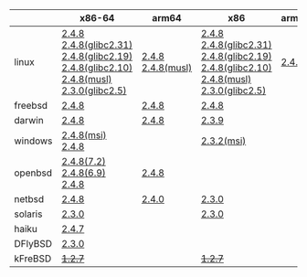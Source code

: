 ||x86-64|arm64|x86|armhf|riscv64|ppc|sparc|armel|ppc64le|mipsbe|mipsel|alpha|
| --- | --- | --- | --- | --- | --- | --- | --- | --- | --- | --- | --- | --- |
|linux|[2.4.8](https://github.com/roswell/sbcl_bin/releases/download/2.4.8/sbcl-2.4.8-x86-64-linux-binary.tar.bz2)<br />[2.4.8(glibc2.31)](https://github.com/roswell/sbcl_bin/releases/download/2.4.8/sbcl-2.4.8-x86-64-linux-glibc2.31-binary.tar.bz2)<br />[2.4.8(glibc2.19)](https://github.com/roswell/sbcl_bin/releases/download/2.4.8/sbcl-2.4.8-x86-64-linux-glibc2.19-binary.tar.bz2)<br />[2.4.8(glibc2.10)](https://github.com/roswell/sbcl_bin/releases/download/2.4.8/sbcl-2.4.8-x86-64-linux-glibc2.10-binary.tar.bz2)<br />[2.4.8(musl)](https://github.com/roswell/sbcl_bin/releases/download/2.4.8/sbcl-2.4.8-x86-64-linux-musl-binary.tar.bz2)<br />[2.3.0(glibc2.5)](https://github.com/roswell/sbcl_bin/releases/download/2.3.0/sbcl-2.3.0-x86-64-linux-glibc2.5-binary.tar.bz2)<br />|[2.4.8](https://github.com/roswell/sbcl_bin/releases/download/2.4.8/sbcl-2.4.8-arm64-linux-binary.tar.bz2)<br />[2.4.8(musl)](https://github.com/roswell/sbcl_bin/releases/download/2.4.8/sbcl-2.4.8-arm64-linux-musl-binary.tar.bz2)<br />|[2.4.8](https://github.com/roswell/sbcl_bin/releases/download/2.4.8/sbcl-2.4.8-x86-linux-binary.tar.bz2)<br />[2.4.8(glibc2.31)](https://github.com/roswell/sbcl_bin/releases/download/2.4.8/sbcl-2.4.8-x86-linux-glibc2.31-binary.tar.bz2)<br />[2.4.8(glibc2.19)](https://github.com/roswell/sbcl_bin/releases/download/2.4.8/sbcl-2.4.8-x86-linux-glibc2.19-binary.tar.bz2)<br />[2.4.8(glibc2.10)](https://github.com/roswell/sbcl_bin/releases/download/2.4.8/sbcl-2.4.8-x86-linux-glibc2.10-binary.tar.bz2)<br />[2.4.8(musl)](https://github.com/roswell/sbcl_bin/releases/download/2.4.8/sbcl-2.4.8-x86-linux-musl-binary.tar.bz2)<br />[2.3.0(glibc2.5)](https://github.com/roswell/sbcl_bin/releases/download/2.3.0/sbcl-2.3.0-x86-linux-glibc2.5-binary.tar.bz2)<br />|[2.4.8](https://github.com/roswell/sbcl_bin/releases/download/2.4.8/sbcl-2.4.8-armhf-linux-binary.tar.bz2)<br />|[2.4.7](https://github.com/roswell/sbcl_bin/releases/download/2.4.7/sbcl-2.4.7-riscv64-linux-binary.tar.bz2)<br />|[2.3.0](https://github.com/roswell/sbcl_bin/releases/download/2.3.0/sbcl-2.3.0-ppc-linux-binary.tar.bz2)<br />|~~[1.0.28](https://github.com/roswell/sbcl_bin/releases/download/1.0.28/sbcl-1.0.28-sparc-linux-binary.tar.bz2)~~<br />|[2.3.0](https://github.com/roswell/sbcl_bin/releases/download/2.3.0/sbcl-2.3.0-armel-linux-binary.tar.bz2)<br />|[2.3.11](https://github.com/roswell/sbcl_bin/releases/download/2.3.11/sbcl-2.3.11-ppc64le-linux-binary.tar.bz2)<br />|~~[1.0.23](https://github.com/roswell/sbcl_bin/releases/download/1.0.23/sbcl-1.0.23-mips-linux-binary.tar.bz2)~~<br />|~~[1.0.28](https://github.com/roswell/sbcl_bin/releases/download/1.0.28/sbcl-1.0.28-mipsel-linux-binary.tar.bz2)~~<br />|~~[1.0.28](https://github.com/roswell/sbcl_bin/releases/download/1.0.28/sbcl-1.0.28-alpha-linux-binary.tar.bz2)~~<br />|
|freebsd|[2.4.8](https://github.com/roswell/sbcl_bin/releases/download/2.4.8/sbcl-2.4.8-x86-64-freebsd-binary.tar.bz2)<br />|[2.4.8](https://github.com/roswell/sbcl_bin/releases/download/2.4.8/sbcl-2.4.8-arm64-freebsd-binary.tar.bz2)<br />|[2.4.8](https://github.com/roswell/sbcl_bin/releases/download/2.4.8/sbcl-2.4.8-x86-freebsd-binary.tar.bz2)<br />||||||||||
|darwin|[2.4.8](https://github.com/roswell/sbcl_bin/releases/download/2.4.8/sbcl-2.4.8-x86-64-darwin-binary.tar.bz2)<br />|[2.4.8](https://github.com/roswell/sbcl_bin/releases/download/2.4.8/sbcl-2.4.8-arm64-darwin-binary.tar.bz2)<br />|[2.3.9](https://github.com/roswell/sbcl_bin/releases/download/2.3.9/sbcl-2.3.9-x86-darwin-binary.tar.bz2)<br />|||~~[1.0.47](https://github.com/roswell/sbcl_bin/releases/download/1.0.47/sbcl-1.0.47-powerpc-darwin-binary.tar.bz2)~~<br />|||||||
|windows|[2.4.8(msi)](https://github.com/roswell/sbcl_bin/releases/download/2.4.8/sbcl-2.4.8-x86-64-windows-binary.msi)<br />[2.4.8](https://github.com/roswell/sbcl_bin/releases/download/2.4.8/sbcl-2.4.8-x86-64-windows-binary.tar.bz2)<br />||[2.3.2(msi)](https://github.com/roswell/sbcl_bin/releases/download/2.3.2/sbcl-2.3.2-x86-windows-binary.msi)<br />||||||||||
|openbsd|[2.4.8(7.2)](https://github.com/roswell/sbcl_bin/releases/download/2.4.8/sbcl-2.4.8-x86-64-openbsd-7.2-binary.tar.bz2)<br />[2.4.8(6.9)](https://github.com/roswell/sbcl_bin/releases/download/2.4.8/sbcl-2.4.8-x86-64-openbsd-6.9-binary.tar.bz2)<br />[2.4.8](https://github.com/roswell/sbcl_bin/releases/download/2.4.8/sbcl-2.4.8-x86-64-openbsd-binary.tar.bz2)<br />|[2.4.8](https://github.com/roswell/sbcl_bin/releases/download/2.4.8/sbcl-2.4.8-arm64-openbsd-binary.tar.bz2)<br />|||||||||||
|netbsd|[2.4.8](https://github.com/roswell/sbcl_bin/releases/download/2.4.8/sbcl-2.4.8-x86-64-netbsd-binary.tar.bz2)<br />|[2.4.0](https://github.com/roswell/sbcl_bin/releases/download/2.4.0/sbcl-2.4.0-arm64-netbsd-binary.tar.bz2)<br />|[2.3.0](https://github.com/roswell/sbcl_bin/releases/download/2.3.0/sbcl-2.3.0-x86-netbsd-binary.tar.bz2)<br />|||~~[1.0.23](https://github.com/roswell/sbcl_bin/releases/download/1.0.23/sbcl-1.0.23-powerpc-netbsd-binary.tar.bz2)~~<br />|||||||
|solaris|[2.3.0](https://github.com/roswell/sbcl_bin/releases/download/2.3.0/sbcl-2.3.0-x86-64-solaris-binary.tar.bz2)<br />||[2.3.0](https://github.com/roswell/sbcl_bin/releases/download/2.3.0/sbcl-2.3.0-x86-solaris-binary.tar.bz2)<br />||||[2.0.4](https://github.com/roswell/sbcl_bin/releases/download/2.0.4/sbcl-2.0.4-sparc-solaris-binary.tar.bz2)<br />||||||
|haiku|[2.4.7](https://github.com/roswell/sbcl_bin/releases/download/2.4.7/sbcl-2.4.7-x86-64-haiku-binary.tar.bz2)<br />||||||||||||
|DFlyBSD|[2.3.0](https://github.com/roswell/sbcl_bin/releases/download/2.3.0/sbcl-2.3.0-x86-64-DFlyBSD-binary.tar.bz2)<br />||||||||||||
|kFreBSD|~~[1.2.7](https://github.com/roswell/sbcl_bin/releases/download/1.2.7/sbcl-1.2.7-x86-64-debian-kfreebsd-binary.tar.bz2)~~<br />||~~[1.2.7](https://github.com/roswell/sbcl_bin/releases/download/1.2.7/sbcl-1.2.7-x86-debian-kfreebsd-binary.tar.bz2)~~<br />||||||||||
